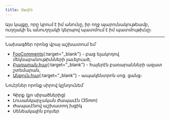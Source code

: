 ```yaml
---
title: Մասին
---
```


Այս կայքը, որը կրում է իմ անունը, իր ողջ պարունակութեամբ, ուղղակի եւ անուղղակի կերպով պատմում է իմ պատմութիւնը։

---

Նախագծեր որոնց վրայ աշխատում եմ՝

- [FooComments](https://github.com/FooComments){:target="\_blank"} - բաց ելակոդով մեկնաբանութիւնների յաւելուած,
- [Բառարան.հայ](https://բառարան.հայ/){:target="\_blank"} - հայերէն բառարանների ազատ շտեմարան,
- [Անքուն.հայ](https://անքուն.հայ){:target="\_blank"} - ապակենտրոն սոց. ցանց։

Նուէրներ որոնք սիրով կընդունեմ՝

- Գիրք (քո սիրածներից)
- Լուսանկարչական ժապաւէն (35mm)
- Ժապաւէնով աշխատող խցիկ
- Սենեակային բոյսեր
